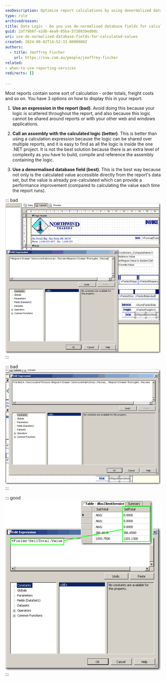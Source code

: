 ```yaml
---
seoDescription: Optimize report calculations by using denormalized database fields for calculated values to enhance performance and streamline your data access.
type: rule
archivedreason:
title: Data Logic - Do you use de-normalized database fields for calculated values?
guid: 2af79b6f-e2db-4ea0-85ba-5726039ed0dc
uri: use-de-normalized-database-fields-for-calculated-values
created: 2024-08-02T14:52:33.0000000Z
authors: 
  - title: Jeoffrey Fischer
    url: https://ssw.com.au/people/jeoffrey-fischer
related:
- when-to-use-reporting-services
redirects: []

---
```


Most reports contain some sort of calculation - order totals, freight costs and so on. You have 3 options on how to display this in your report:

<!--endintro-->

1. **Use an expression in the report (bad)**. Avoid doing this because your logic is scattered throughout the report, and also because this logic cannot be shared around reports or with your other web and windows applications.

2. **Call an assembly with the calculated logic (better)**. This is better than using a calculation expression because the logic can be shared over multiple reports, and it is easy to find as all the logic is inside the one .NET project. It is not the best solution because there is an extra level of complexity as you have to build, compile and reference the assembly containing the logic.

3. **Use a denormalised database field (best)**. This is the best way because not only is the calculated value accessible directly from the report's data set, but the value is already pre-calculated which can provide a performance improvement (compared to calculating the value each time the report runs).

::: bad  
![Figure: Bad example - Avoid using expressions for calculated values](RSRulesCalculatedBad.gif)  
:::

::: bad  
![Figure: Bad example - Avoid using external assemblies for calculated values - it adds an unnecessary level of complexity](RSRulesCalculatedBetter.gif)  
:::

::: good  
![Figure: Good example - Use a denormalised database field for calculated values](RSRulesCalculatedBest.gif)
:::